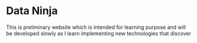 # Data Ninja

This is preliminary website which is intended for learning purpose and will be developed slowly as I learn implementing new technologies that discover 
